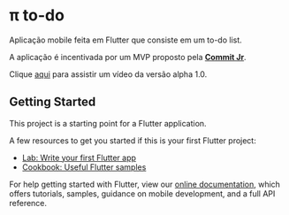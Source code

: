 # π to-do

Aplicação mobile feita em Flutter que consiste em um to-do list.

A aplicação é incentivada por um MVP proposto pela **[Commit Jr](https://commitjr.com)**.

Clique [aqui](https://youtu.be/e6oTH__Vt3w) para assistir um vídeo da versão alpha 1.0.
## Getting Started

This project is a starting point for a Flutter application.

A few resources to get you started if this is your first Flutter project:

- [Lab: Write your first Flutter app](https://flutter.dev/docs/get-started/codelab)
- [Cookbook: Useful Flutter samples](https://flutter.dev/docs/cookbook)

For help getting started with Flutter, view our
[online documentation](https://flutter.dev/docs), which offers tutorials,
samples, guidance on mobile development, and a full API reference.
